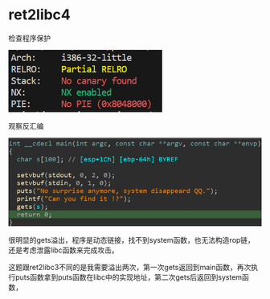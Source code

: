 # ret2libc4

检查程序保护

![image-20240510170239107](图片/image-20240510170239107.png)

观察反汇编

![image-20240510170314023](图片/image-20240510170314023.png)

很明显的gets溢出，程序是动态链接，找不到system函数，也无法构造rop链，还是考虑泄露libc函数来完成攻击。

这题跟ret2libc3不同的是我需要溢出两次，第一次gets返回到main函数，再次执行puts函数拿到puts函数在libc中的实现地址，第二次gets后返回到system函数，